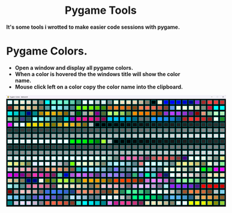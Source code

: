 <h1 align='center'>Pygame Tools</a></h1><p align='center'><b>


It's some tools i wrotted to make easier code sessions with pygame.

# Pygame Colors.
- Open a window and display all pygame colors.
- When a color is hovered the the windows title will show the color name.
- Mouse click left on a color copy the color name into the clipboard.
<p align="center" style="width:586px;height;288px;"><img src="PygameColors/screenshot.png"></p>
